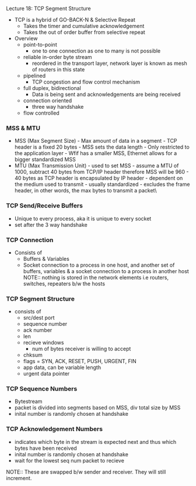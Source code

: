 Lecture 18: TCP Segment Structure

- TCP is a hybrid of GO-BACK-N & Selective Repeat
	- Takes the timer and cumulative acknowledgement
	- Takes the out of order buffer from selective repeat
- Overview
	- point-to-point
		- one to one connection as one to many is not possible
	- reliable in-order byte stream
		- reordered in the transport layer, network layer is known as mesh of routers in this state
	- pipelined
		- TCP congestion and flow control mechanism
	- full duplex, bidirectional
		- Data is being sent and acknowledgements are being received
	- connection oriented
		- three way handshake
	- flow controlled

### MSS & MTU
- MSS (Max Segment Size)
		- Max amount of data in a segment
			- TCP header is a fixed 20 bytes
			- MSS sets the data length
		- Only restricted to the application layer
		- Wfif has a smaller MSS, Ethernet allows for a bigger standardized MSS
- MTU (Max Transmission Unit)
		- used to set MSS
		- assume a MTU of 1000, subtract 40 bytes from TCP/IP header therefore MSS will be 960
			- 40 bytes as TCP header is encapsulated by IP header
		- dependent on the medium used to transmit
			- usually standardized
		- excludes the frame header, in other words, the max bytes to transmit a packet\

### TCP Send/Receive Buffers
- Unique to every process, aka it is unique to every socket 
- set after the 3 way handshake

### TCP Connection
- Consists of 
	- Buffers & Variables
	- Socket connection to a process in one host, and another set of buffers, variables & a socket connection to a process in another host
NOTE:: nothing is stored in the network elements i.e routers, switches, repeaters b/w the hosts

### TCP Segment Structure
- consists of
	- src/dest port
	- sequence number
	- ack number
	- len
	- recieve windows
		- num of bytes receiver is willing to accept
	- chksum
	- flags = SYN, ACK, RESET, PUSH, URGENT, FIN
	- app data, can be variable length
	- urgent data pointer

### TCP Sequence Numbers
- Bytestream
- packet is divided into segments based on MSS, div total size by MSS
- inital number is randomly chosen at handshake

### TCP Acknowledgement Numbers
- indicates which byte in the stream is expected next and thus which bytes have been received
- inital number is randomly chosen at handshake
- wait for the lowest seq num packet to recieve

NOTE:: These are swapped b/w sender and receiver. They will still increment.